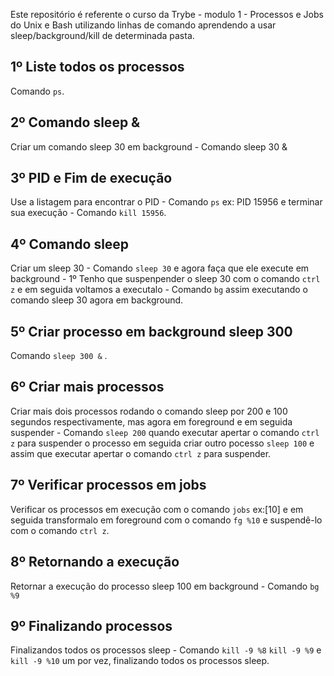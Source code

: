 Este repositório é referente o curso da Trybe - modulo 1 - Processos e Jobs do Unix e Bash utilizando linhas de comando aprendendo a usar sleep/background/kill de determinada pasta.

## 1º Liste todos os processos
 Comando `ps`.
 
## 2º Comando sleep &
 Criar um comando sleep 30 em background - Comando sleep 30 &
 
## 3º PID e Fim de execução
 Use a listagem para encontrar o PID - Comando `ps` ex: PID 15956 e terminar sua execução - Comando `kill 15956`.
 
## 4º Comando sleep
 Criar um sleep 30 - Comando `sleep 30` e agora faça que ele execute em background - 1º Tenho que suspenpender o sleep 30 com o comando `ctrl z` e em seguida voltamos a executalo  - Comando `bg` assim executando o comando sleep 30 agora em background.
 
## 5º Criar processo em background sleep 300
 Comando `sleep 300 &` .
 
## 6º Criar mais processos
 Criar mais dois processos rodando o comando sleep por 200 e 100 segundos respectivamente, mas agora em foreground e em seguida suspender - Comando `sleep 200` quando executar apertar o comando `ctrl z` para suspender o processo em seguida criar outro pocesso `sleep 100` e assim que executar apertar o comando `ctrl z` para suspender.

## 7º Verificar processos em jobs
 Verificar os processos em execução com o comando `jobs` ex:[10] e em seguida transformalo em foreground com o comando `fg %10` e suspendê-lo com o comando `ctrl z`.
 
 ## 8º Retornando a execução 
  Retornar a execução do processo sleep 100 em background - Comando `bg %9`
  
 ## 9º Finalizando processos
  Finalizandos todos os processos sleep - Comando `kill -9 %8` `kill -9 %9` e `kill -9 %10` um por vez, finalizando todos os processos sleep.
